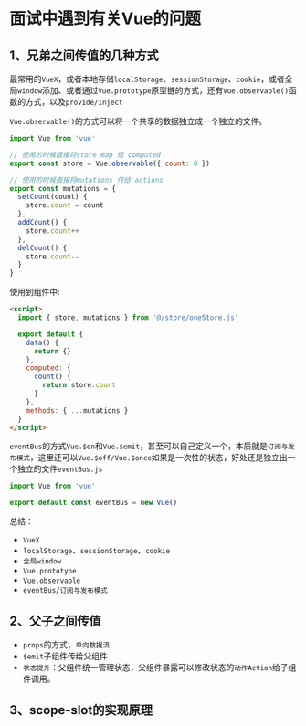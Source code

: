 # 面试中遇到有关Vue的问题

## 1、兄弟之间传值的几种方式

最常用的`VueX`，或者本地存储`localStorage`、`sessionStorage`、`cookie`，或者全局`window`添加、或者通过`Vue.prototype`原型链的方式，还有`Vue.observable()`函数的方式，以及`provide/inject`

`Vue.observable()`的方式可以将一个共享的数据独立成一个独立的文件。

```js
import Vue from 'vue'

// 使用的时候直接将store map 给 computed
export const store = Vue.observable({ count: 0 })

// 使用的时候直接将mutations 传给 actions
export const mutations = {
  setCount(count) {
    store.count = count
  },
  addCount() {
    store.count++
  },
  delCount() {
    store.count--
  }
}
```

使用到组件中:

```html
<script>
  import { store, mutations } from '@/store/oneStore.js'

  export default {
    data() {
      return {}
    },
    computed: {
      count() {
        return store.count
      }
    },
    methods: { ...mutations }
  }
</script>
```

`eventBus`的方式`Vue.$on`和`Vue.$emit`，甚至可以自己定义一个，本质就是`订阅与发布模式`，这里还可以`Vue.$off/Vue.$once`如果是一次性的状态，好处还是独立出一个独立的文件`eventBus.js`

```js
import Vue from 'vue'

export default const eventBus = new Vue()
```

总结：

- `VueX`
- `localStorage`、`sessionStorage`、`cookie`
- `全局window`
- `Vue.prototype`
- `Vue.observable`
- `eventBus/订阅与发布模式`

## 2、父子之间传值

- `props`的方式，`单向数据流`
- `$emit`子组件传给父组件
- `状态提升`：父组件统一管理状态，父组件暴露可以修改状态的`动作Action`给子组件调用。

## 3、scope-slot的实现原理
